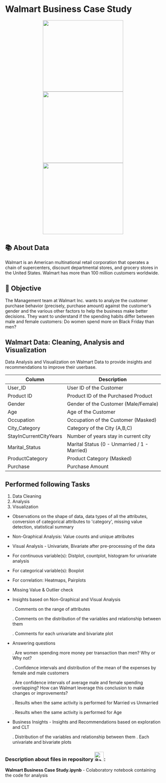 # Walmart Business Case Study
<div align="center">
  <img src="https://github.com/yashika-malhotra/Walmart-Business-Case-Study/assets/154385962/24246d7f-b8f1-4ff8-8c66-142999cd9f9a" width = 260 height =230/>
  <img src="https://github.com/yashika-malhotra/Walmart-Business-Case-Study/assets/154385962/94c9b804-ebb0-41c3-b9cc-277e529b9561" width = 260 height =230/>
  <img src="https://github.com/yashika-malhotra/Walmart-Business-Case-Study/assets/154385962/46770af5-bfed-4b53-a42c-312423b92823" width = 260 height =230/>
</div>

## 📚 About Data
Walmart is an American multinational retail corporation that operates a chain of supercenters, discount departmental stores, and grocery stores in the United States.
Walmart has more than 100 million customers worldwide.

## 🎯 Objective
The Management team at Walmart Inc. wants to analyze the customer purchase behavior (precisely, purchase amount) against the customer’s gender and the various other factors to help the business make better decisions. They want to understand if the spending habits differ between male and female customers: Do women spend more on Black Friday than men?

## Walmart Data: Cleaning, Analysis and Visualization
Data Analysis and Visualization on Walmart Data to provide insights and recommendations to improve their userbase.

Column | Description | 
--- | --- 
User_ID | User ID of the Customer | 
Product ID | Product ID of the Purchased Product | 
Gender | Gender of the Customer (Male/Female) | 
Age | Age of the Customer| 
Occupation | 	Occupation of the Customer (Masked) |
City_Category | Category of the City (A,B,C) | 
StayInCurrentCityYears | Number of years stay in current city | 
Marital_Status |  Marital Status (0 - Unmarried / 1 - Married) | 
ProductCategory | Product Category (Masked) | 
Purchase | Purchase Amount | 


## Performed following Tasks
1. Data Cleaning
2. Analysis
3. Visualization

- Observations on the shape of data, data types of all the attributes, conversion of categorical attributes to 'category', missing value detection, statistical summary

- Non-Graphical Analysis: Value counts and unique attributes ​
- Visual Analysis - Univariate, Bivariate after pre-processing of the data
- For continuous variable(s): Distplot, countplot, histogram for univariate analysis 
- For categorical variable(s): Boxplot 
- For correlation: Heatmaps, Pairplots 
- Missing Value & Outlier check

- Insights based on Non-Graphical and Visual Analysis
  
    . Comments on the range of attributes
  
    . Comments on the distribution of the variables and relationship between them
  
    . Comments for each univariate and bivariate plot

- Answering questions
  
  . Are women spending more money per transaction than men? Why or Why not?
  
  . Confidence intervals and distribution of the mean of the expenses by female and male customers
  
  . Are confidence intervals of average male and female spending overlapping? How can Walmart leverage this conclusion to make changes or improvements?
  
  . Results when the same activity is performed for Married vs Unmarried
  
  . Results when the same activity is performed for Age
  

- Business Insights - Insights and Recommendations based on exploration and CLT
  
  . Distribution of the variables and relationship between them
  . Each univariate and bivariate plots


### Description about files in repository <img src="https://raw.githubusercontent.com/Tarikul-Islam-Anik/Animated-Fluent-Emojis/master/Emojis/Hand%20gestures/Backhand%20Index%20Pointing%20Down%20Light%20Skin%20Tone.png" alt="Backhand Index Pointing Down Light Skin Tone" width="30" height="30" />:


**Walmart Business Case Study.ipynb** - Colaboratory notebook containing the code for analysis
